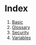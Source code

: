 # Index

1. [Basic](basic.md)
1. [Glossary](glossary.md)
1. [Security](security.md)
1. [Variables](variables.md)